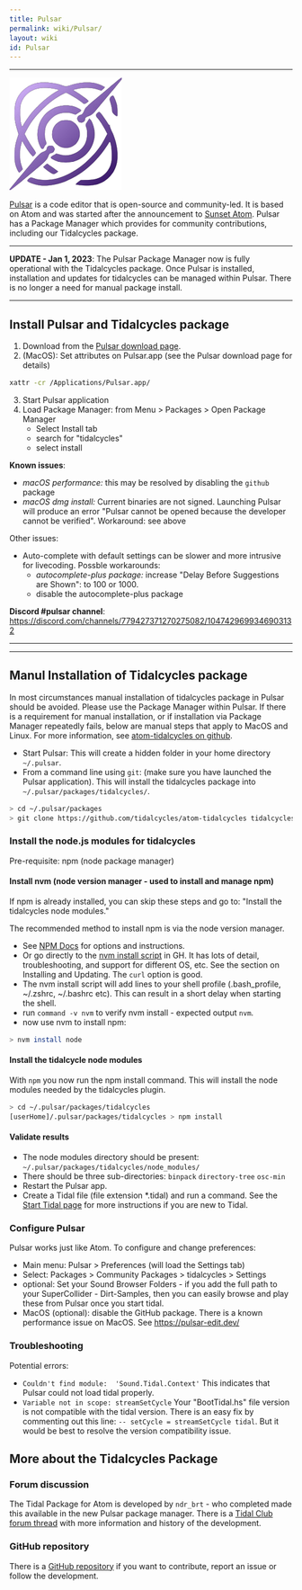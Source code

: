 ```yaml
---
title: Pulsar
permalink: wiki/Pulsar/
layout: wiki
id: Pulsar
---
```

----

![pulsaricon](pulsaricon.png)

[Pulsar](https://pulsar-edit.dev/) is a code editor that is open-source and community-led. It is based on Atom and was started after the announcement to [Sunset Atom](https://github.blog/2022-06-08-sunsetting-atom/). Pulsar has a Package Manager which provides for community contributions, including our Tidalcycles package.

---

**UPDATE - Jan 1, 2023**: The Pulsar Package Manager now is fully operational with the Tidalcycles package. Once Pulsar is installed, installation and updates for tidalcycles can be managed within Pulsar. There is no longer a need for manual package install. 

---

## Install Pulsar and Tidalcycles package
1. Download from the [Pulsar download page](https://pulsar-edit.dev/download.html).
2. (MacOS): Set attributes on Pulsar.app   (see the Pulsar download page for details)

```sh
xattr -cr /Applications/Pulsar.app/
```

3. Start Pulsar application
4. Load Package Manager: from Menu > Packages > Open Package Manager 
    - Select Install tab
    - search for "tidalcycles"
    - select install 

**Known issues**:
- *macOS performance:* this may be resolved by disabling the `github` package
- *macOS dmg install:* Current binaries are not signed. Launching Pulsar will produce an error "Pulsar cannot be opened because the developer cannot be verified". Workaround: see above

Other issues:
- Auto-complete with default settings can be slower and more intrusive for livecoding. Possble workarounds:
    - *autocomplete-plus package:* increase "Delay Before Suggestions are Shown": to 100 or 1000.
    - disable the autocomplete-plus package

**Discord #pulsar channel**: https://discord.com/channels/779427371270275082/1047429699346903132

---
---

## Manul Installation of Tidalcycles package  
In most circumstances manual installation of tidalcycles package in Pulsar should be avoided. Please use the Package Manager within Pulsar. 
If there is a requirement for manual installation, or if installation via Package Manager repeatedly fails, below are manual steps that apply to MacOS and Linux. For more information, see [atom-tidalcycles on github](https://github.com/tidalcycles/atom-tidalcycles).

- Start Pulsar: This will create a hidden folder in your home directory `~/.pulsar`.
- From a command line using `git`: (make sure you have launched the Pulsar application). This will install the tidalcycles package into `~/.pulsar/packages/tidalcycles/`.

```bash
> cd ~/.pulsar/packages
> git clone https://github.com/tidalcycles/atom-tidalcycles tidalcycles
```

### Install the node.js modules for tidalcycles
Pre-requisite: npm (node package manager)

#### Install nvm (node version manager - used to install and manage npm)
If npm is already installed, you can skip these steps and go to: "Install the tidalcycles node modules."

The recommended method to install npm is via the node version manager.
- See [NPM Docs](https://docs.npmjs.com/downloading-and-installing-node-js-and-npm) for options and instructions.
- Or go directly to the [nvm install script](https://github.com/nvm-sh/nvm) in GH. It has lots of detail, troubleshooting, and support for different OS, etc. See the section on Installing and Updating. The `curl` option is good.  
- The nvm install script will add lines to your shell profile (.bash_profile, ~/.zshrc, ~/.bashrc etc). This can result in a short delay when starting the shell.
- run `command -v nvm` to verify nvm install - expected output `nvm`.
- now use nvm to install npm:

```bash
> nvm install node
```

#### Install the tidalcycle node modules
With `npm` you now run the npm install command. This will install the node modules needed by the tidalcycles plugin. 

```bash
> cd ~/.pulsar/packages/tidalcycles
[userHome]/.pulsar/packages/tidalcycles > npm install
```

#### Validate results
- The node modules directory should be present: `~/.pulsar/packages/tidalcycles/node_modules/`
- There should be three sub-directories: `binpack` `directory-tree` `osc-min`
- Restart the Pulsar app.
- Create a Tidal file (file extension *.tidal) and run a command. See the [Start Tidal page](https://tidalcycles.org/docs/getting-started/tidal_start) for more instructions if you are new to Tidal.

### Configure Pulsar
Pulsar works just like Atom. To configure and change preferences:
- Main menu: Pulsar > Preferences  (will load the Settings tab)
- Select: Packages > Community Packages > tidalcycles > Settings
- optional: Set your Sound Browser Folders - if you add the full path to your SuperCollider - Dirt-Samples, then you can easily browse and play these from Pulsar once you start tidal.
- MacOS (optional): disable the GitHub package. There is a known performance issue on MacOS. See https://pulsar-edit.dev/

### Troubleshooting
Potential errors:
- `Couldn't find module:  'Sound.Tidal.Context'`  This indicates that Pulsar could not load tidal properly.
- `Variable not in scope: streamSetCycle`  Your "BootTidal.hs" file version is not compatible with the tidal version. There is an easy fix by commenting out this line: `-- setCycle = streamSetCycle tidal`. But it would be best to resolve the version compatibility issue. 

## More about the Tidalcycles Package

### Forum discussion

The Tidal Package for Atom is developed by `ndr_brt` - who completed made this available in the new Pulsar package manager. There is a [Tidal Club forum thread](https://club.tidalcycles.org/t/the-atom-plugin-thread/2244) with more information and history of the development.

### GitHub repository

There is a [GitHub repository](https://github.com/tidalcycles/atom-tidalcycles) if you want to contribute, report an issue or follow the development.
